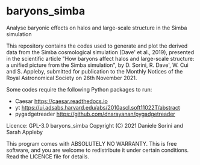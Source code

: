 # baryons_simba
Analyse baryonic effects on halos and large-scale structure in the Simba simulation


This repository contains the codes used to generate and plot the derived data from the
Simba cosmological simulation (Dave' et al., 2019), presented in the scientific article
"How baryons affect halos and large-scale structure: a unified picture from the Simba
simulation", by D. Sorini, R. Dave', W. Cui and S. Appleby, submitted for publication
to the Monthly Notices of the Royal Astronomical Society on 26th November 2021.

Some codes require the following Python packages to run:
- Caesar https://caesar.readthedocs.io
- yt https://ui.adsabs.harvard.edu/abs/2010ascl.soft11022T/abstract
- pygadgetreader https://github.com/dnarayanan/pygadgetreader


Licence: GPL-3.0
baryons_simba Copyright (C) 2021 Daniele Sorini and Sarah Appleby

This program comes with ABSOLUTELY NO WARRANTY.
This is free software, and you are welcome to redistribute it
under certain conditions.
Read the LICENCE file for details.
